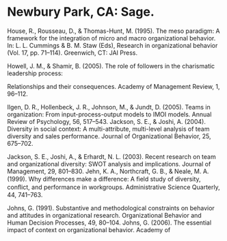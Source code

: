 # Newbury Park, CA: Sage.

House, R., Rousseau, D., & Thomas-Hunt, M. (1995). The meso paradigm: A framework for the integration of micro and macro organizational behavior. In: L. L. Cummings & B. M. Staw (Eds), Research in organizational behavior (Vol. 17, pp. 71–114). Greenwich, CT: JAI Press.

Howell, J. M., & Shamir, B. (2005). The role of followers in the charismatic leadership process:

Relationships and their consequences. Academy of Management Review, 1, 96–112.

Ilgen, D. R., Hollenbeck, J. R., Johnson, M., & Jundt, D. (2005). Teams in organization: From input-process-output models to IMOI models. Annual Review of Psychology, 56, 517–543. Jackson, S. E., & Joshi, A. (2004). Diversity in social context: A multi-attribute, multi-level analysis of team diversity and sales performance. Journal of Organizational Behavior, 25, 675–702.

Jackson, S. E., Joshi, A., & Erhardt, N. L. (2003). Recent research on team and organizational diversity: SWOT analysis and implications. Journal of Management, 29, 801–830. Jehn, K. A., Northcraft, G. B., & Neale, M. A. (1999). Why differences make a difference: A ﬁeld study of diversity, conﬂict, and performance in workgroups. Administrative Science Quarterly, 44, 741–763.

Johns, G. (1991). Substantive and methodological constraints on behavior and attitudes in organizational research. Organizational Behavior and Human Decision Processes, 49, 80–104. Johns, G. (2006). The essential impact of context on organizational behavior. Academy of